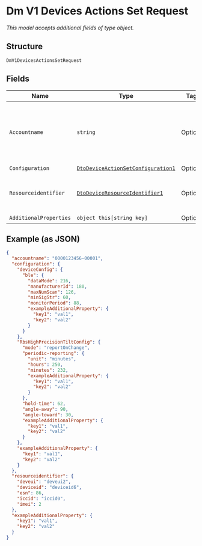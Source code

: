 
# Dm V1 Devices Actions Set Request

*This model accepts additional fields of type object.*

## Structure

`DmV1DevicesActionsSetRequest`

## Fields

| Name | Type | Tags | Description |
|  --- | --- | --- | --- |
| `Accountname` | `string` | Optional | The numeric account name, which must include leading zeros |
| `Configuration` | [`DtoDeviceActionSetConfiguration1`](../../doc/models/dto-device-action-set-configuration-1.md) | Optional | - |
| `Resourceidentifier` | [`DtoDeviceResourceIdentifier1`](../../doc/models/dto-device-resource-identifier-1.md) | Optional | Device identifiers, one or more are required |
| `AdditionalProperties` | `object this[string key]` | Optional | - |

## Example (as JSON)

```json
{
  "accountname": "0000123456-00001",
  "configuration": {
    "deviceConfig": {
      "ble": {
        "dataMode": 216,
        "manufacturerId": 180,
        "maxNumScan": 126,
        "minSigStr": 60,
        "monitorPeriod": 88,
        "exampleAdditionalProperty": {
          "key1": "val1",
          "key2": "val2"
        }
      }
    },
    "RbsHighPrecisionTiltConfig": {
      "mode": "reportOnChange",
      "periodic-reporting": {
        "unit": "minutes",
        "hours": 250,
        "minutes": 232,
        "exampleAdditionalProperty": {
          "key1": "val1",
          "key2": "val2"
        }
      },
      "hold-time": 62,
      "angle-away": 90,
      "angle-toward": 30,
      "exampleAdditionalProperty": {
        "key1": "val1",
        "key2": "val2"
      }
    },
    "exampleAdditionalProperty": {
      "key1": "val1",
      "key2": "val2"
    }
  },
  "resourceidentifier": {
    "deveui": "deveui2",
    "deviceid": "deviceid6",
    "esn": 86,
    "iccid": "iccid0",
    "imei": 2
  },
  "exampleAdditionalProperty": {
    "key1": "val1",
    "key2": "val2"
  }
}
```

